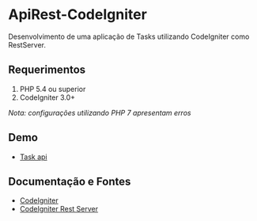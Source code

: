 # ApiRest-CodeIgniter
Desenvolvimento de uma aplicação de Tasks utilizando CodeIgniter como RestServer.

## Requerimentos

1. PHP 5.4 ou superior
2. CodeIgniter 3.0+

_Nota: configurações utilizando PHP 7 apresentam erros_

## Demo
* [Task api](http://axeldg.com/lab/task/)

## Documentação e Fontes
* [CodeIgniter](https://codeigniter.com/)
* [CodeIgniter Rest Server](https://github.com/chriskacerguis/codeigniter-restserver/)
